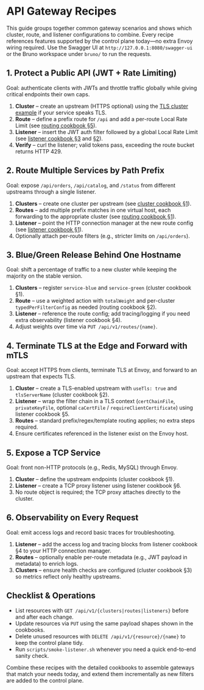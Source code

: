 # API Gateway Recipes

This guide groups together common gateway scenarios and shows which cluster, route, and listener configurations to combine. Every recipe references features supported by the control plane today—no extra Envoy wiring required. Use the Swagger UI at `http://127.0.0.1:8080/swagger-ui` or the Bruno workspace under `bruno/` to run the requests.

## 1. Protect a Public API (JWT + Rate Limiting)
Goal: authenticate clients with JWTs and throttle traffic globally while giving critical endpoints their own caps.

1. **Cluster** – create an upstream (HTTPS optional) using the [TLS cluster example](cluster-cookbook.md#2-tls-enabled-upstream) if your service speaks TLS.
2. **Route** – define a prefix route for `/api` and add a per-route Local Rate Limit (see [routing cookbook §5](routing-cookbook.md#5-scoped-filters-on-routes)).
3. **Listener** – insert the JWT auth filter followed by a global Local Rate Limit (see [listener cookbook §3](listener-cookbook.md#3-jwt-authentication-filter) and [§2](listener-cookbook.md#2-listener-wide-local-rate-limit)).
4. **Verify** – curl the listener; valid tokens pass, exceeding the route bucket returns HTTP 429.

## 2. Route Multiple Services by Path Prefix
Goal: expose `/api/orders`, `/api/catalog`, and `/status` from different upstreams through a single listener.

1. **Clusters** – create one cluster per upstream (see [cluster cookbook §1](cluster-cookbook.md#1-basic-http-cluster)).
2. **Routes** – add multiple prefix matches in one virtual host, each forwarding to the appropriate cluster (see [routing cookbook §1](routing-cookbook.md#1-basic-forward-route)).
3. **Listener** – point the HTTP connection manager at the new route config (see [listener cookbook §1](listener-cookbook.md#1-minimal-http-listener)).
4. Optionally attach per-route filters (e.g., stricter limits on `/api/orders`).

## 3. Blue/Green Release Behind One Hostname
Goal: shift a percentage of traffic to a new cluster while keeping the majority on the stable version.

1. **Clusters** – register `service-blue` and `service-green` (cluster cookbook §1).
2. **Route** – use a weighted action with `totalWeight` and per-cluster `typedPerFilterConfig` as needed (routing cookbook §2).
3. **Listener** – reference the route config; add tracing/logging if you need extra observability (listener cookbook §4).
4. Adjust weights over time via `PUT /api/v1/routes/{name}`.

## 4. Terminate TLS at the Edge and Forward with mTLS
Goal: accept HTTPS from clients, terminate TLS at Envoy, and forward to an upstream that expects TLS.

1. **Cluster** – create a TLS-enabled upstream with `useTls: true` and `tlsServerName` (cluster cookbook §2).
2. **Listener** – wrap the filter chain in a TLS context (`certChainFile`, `privateKeyFile`, optional `caCertFile` / `requireClientCertificate`) using listener cookbook §5.
3. **Routes** – standard prefix/regex/template routing applies; no extra steps required.
4. Ensure certificates referenced in the listener exist on the Envoy host.

## 5. Expose a TCP Service
Goal: front non-HTTP protocols (e.g., Redis, MySQL) through Envoy.

1. **Cluster** – define the upstream endpoints (cluster cookbook §1).
2. **Listener** – create a TCP proxy listener using listener cookbook §6.
3. No route object is required; the TCP proxy attaches directly to the cluster.

## 6. Observability on Every Request
Goal: emit access logs and record basic traces for troubleshooting.

1. **Listener** – add the access log and tracing blocks from listener cookbook §4 to your HTTP connection manager.
2. **Routes** – optionally enable per-route metadata (e.g., JWT payload in metadata) to enrich logs.
3. **Clusters** – ensure health checks are configured (cluster cookbook §3) so metrics reflect only healthy upstreams.

## Checklist & Operations
- List resources with `GET /api/v1/{clusters|routes|listeners}` before and after each change.
- Update resources via `PUT` using the same payload shapes shown in the cookbooks.
- Delete unused resources with `DELETE /api/v1/{resource}/{name}` to keep the control plane tidy.
- Run `scripts/smoke-listener.sh` whenever you need a quick end-to-end sanity check.

Combine these recipes with the detailed cookbooks to assemble gateways that match your needs today, and extend them incrementally as new filters are added to the control plane.
